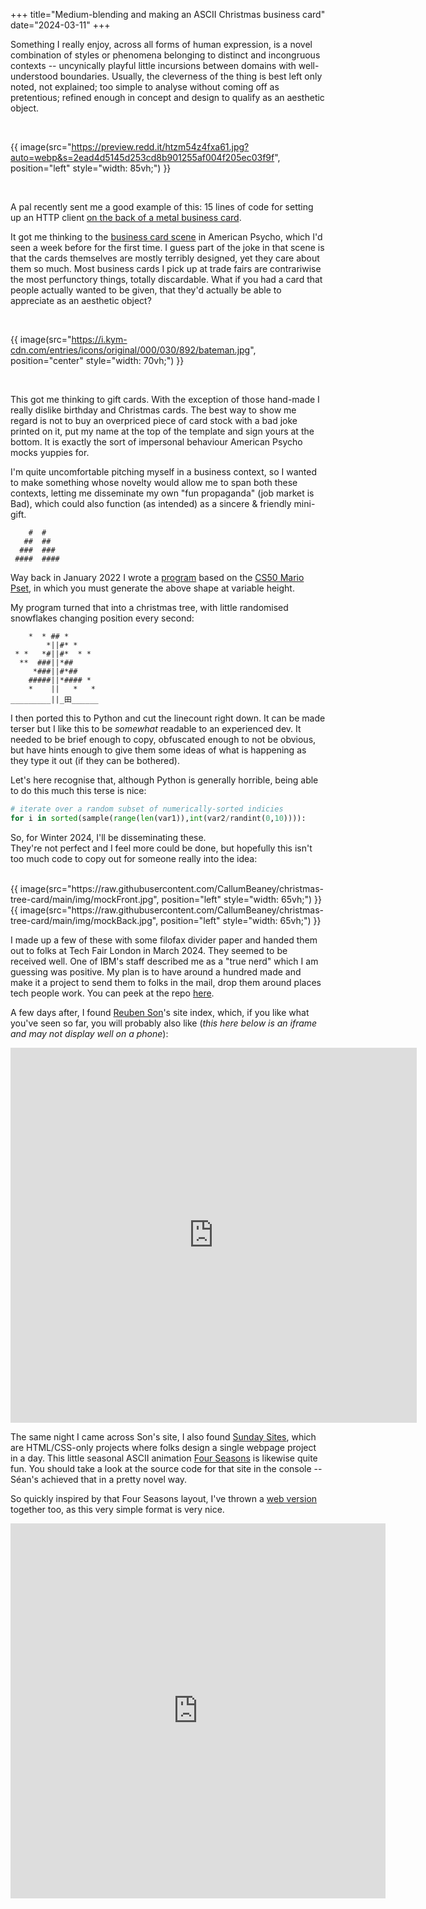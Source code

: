 +++
title="Medium-blending and making an ASCII Christmas business card"
date="2024-03-11"
+++

Something I really enjoy, across all forms of human expression, is a novel combination of styles or phenomena belonging to distinct and incongruous contexts -- uncynically playful little incursions between domains with well-understood boundaries. Usually, the cleverness of the thing is best left only noted, not explained; too simple to analyse without coming off as pretentious; refined enough in concept and design to qualify as an aesthetic object.  

<br>  
  
{{ image(src="https://preview.redd.it/htzm54z4fxa61.jpg?auto=webp&s=2ead4d5145d253cd8b901255af004f205ec03f9f", position="left" style="width: 85vh;") }}

<br>

A pal recently sent me a good example of this: 15 lines of code for setting up an HTTP client [on the back of a metal business card](https://www.reddit.com/r/tinycode/comments/kvuoqj/wrote_an_http_client_in_python_that_can_fit_on_a/).  
  
It got me thinking to the [business card scene](https://www.youtube.com/watch?v=aZVkW9p-cCU) in American Psycho, which I'd seen a week before for the first time. I guess part of the joke in that scene is that the cards themselves are mostly terribly designed, yet they care about them so much. Most business cards I pick up at trade fairs are contrariwise the most perfunctory things, totally discardable. What if you had a card that people actually wanted to be given, that they'd actually be able to appreciate as an aesthetic object?  

<br>

{{ image(src="https://i.kym-cdn.com/entries/icons/original/000/030/892/bateman.jpg", position="center" style="width: 70vh;") }}

<br>

This got me thinking to gift cards. With the exception of those hand-made I really dislike birthday and Christmas cards. The best way to show me regard is not to buy an overpriced piece of card stock with a bad joke printed on it, put my name at the top of the template and sign yours at the bottom. It is exactly the sort of impersonal behaviour American Psycho mocks yuppies for.  
  
I'm quite uncomfortable pitching myself in a business context, so I wanted to make something whose novelty would allow me to span both these contexts, letting me disseminate my own "fun propaganda" (job market is Bad), which could also function (as intended) as a sincere & friendly mini-gift.  

```
    #  #
   ##  ##
  ###  ###
 ####  ####
```   

Way back in January 2022 I wrote a [program](https://raw.githubusercontent.com/CallumBeaney/obfuscation/main/tree.c) based on the [CS50 Mario Pset](https://cs50.harvard.edu/x/2024/psets/1/mario/more/), in which you must generate the above shape at variable height.
    
My program turned that into a christmas tree, with little randomised snowflakes changing position every second:
```
    *  * ## *         
        *||#* *       
 * *   *#||#*  * *    
  **  ###||*##        
     *###||#*##      
    #####||*#### *         
    *    ||   *   *   
_________||_田______
```

I then ported this to Python and cut the linecount right down. It can be made terser but I like this to be _somewhat_ readable to an experienced dev. It needed to be brief enough to copy, obfuscated enough to not be obvious, but have hints enough to give them some ideas of what is happening as they type it out (if they can be bothered).  
  
Let's here recognise that, although Python is generally horrible, being able to do this much this terse is nice: 

```Python
# iterate over a random subset of numerically-sorted indicies
for i in sorted(sample(range(len(var1)),int(var2/randint(0,10)))):
``` 

So, for Winter 2024, I'll be disseminating these.  
They're not perfect and I feel more could be done, but hopefully this isn't too much code to copy out for someone really into the idea:  

<br>
{{ image(src="https://raw.githubusercontent.com/CallumBeaney/christmas-tree-card/main/img/mockFront.jpg", position="left" style="width: 65vh;") }}
<br>
{{ image(src="https://raw.githubusercontent.com/CallumBeaney/christmas-tree-card/main/img/mockBack.jpg", position="left" style="width: 65vh;") }}
  
I made up a few of these with some filofax divider paper and handed them out to folks at Tech Fair London in March 2024. They seemed to be received well. One of IBM's staff described me as a "true nerd" which I am guessing was positive. My plan is to have around a hundred made and make it a project to send them to folks in the mail, drop them around places tech people work. You can peek at the repo [here](https://github.com/CallumBeaney/christmas-tree-card/tree/main).

A few days after, I found [Reuben Son](https://reubenson.com)'s site index, which, if you like what you've seen so far, you will probably also like (_this here below is an iframe and may not display well on a phone_): 

<iframe src="https://reubenson.com" width="650" height="600" frameborder="0"></iframe>

The same night I came across Son's site, I also found [Sunday Sites](https://sundaysites.cafe), which are HTML/CSS-only projects where folks design a single webpage project in a day. This little seasonal ASCII animation [Four Seasons](https://four-seasons.glitch.me) is likewise quite fun. You should take a look at the source code for that site in the console -- Séan's achieved that in a pretty novel way.  
   
So quickly inspired by that Four Seasons layout, I've thrown a [web version](https://callumbeaney.github.io/christmas-tree-card/) together too, as this very simple format is very nice.  

<iframe src="https://callumbeaney.github.io/christmas-tree-card/" width="600" height="600" frameborder="0"></iframe>

